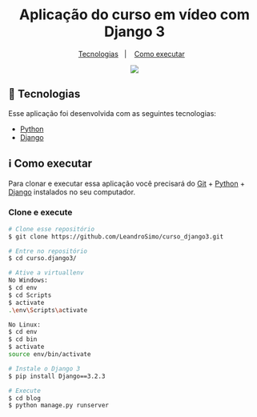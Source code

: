 
<h1 align="center">Aplicação do curso em vídeo com Django 3</h1>
<p align="center">
  <a href="#rocket-tecnologias">Tecnologias</a>&nbsp;&nbsp;&nbsp;|&nbsp;&nbsp;&nbsp;
  <a href="#information_source-como-executar">Como executar</a>&nbsp;&nbsp;&nbsp;
</p>
<p align="center"><img src="https://raw.githubusercontent.com/LeandroSimo/agenda/master/kisspng-django-python-computer-icons-logo-portable-network-django-python-recruitment-task-1-5b6748f386f486.9191155715334955395528.png" align="" ></p>

## :rocket: Tecnologias

Esse aplicação foi desenvolvida com as seguintes tecnologias:
- [Python][python]
- [Django][django]


## :information_source: Como executar

Para clonar e executar essa aplicação você precisará do [Git](https://git-scm.com) + [Python][python] + [Django][django] instalados no seu computador.

### Clone e execute 

```bash
# Clone esse repositório
$ git clone https://github.com/LeandroSimo/curso_django3.git

# Entre no repositório
$ cd curso.django3/

# Ative a virtuallenv
No Windows:
$ cd env
$ cd Scripts
$ activate
.\env\Scripts\activate

No Linux:
$ cd env
$ cd bin
$ activate
source env/bin/activate

# Instale o Django 3
$ pip install Django==3.2.3 

# Execute
$ cd blog
$ python manage.py runserver

```

[python]: https://www.python.org/downloads/
[django]:https://www.djangoproject.com/download/

